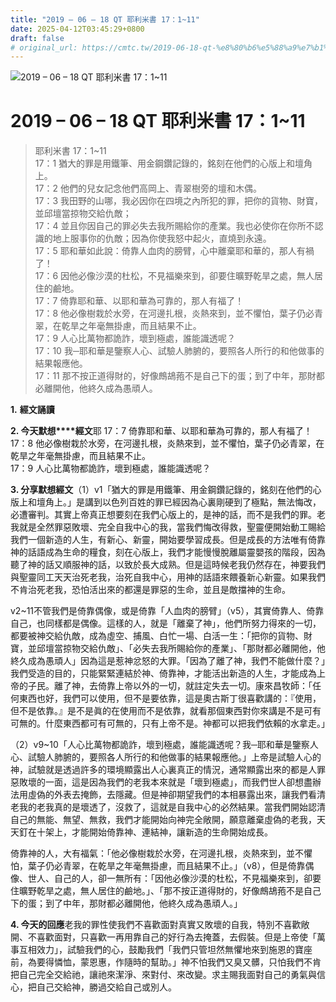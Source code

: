 ```yaml
---
title: "2019 – 06 – 18 QT 耶利米書 17：1~11"
date: 2025-04-12T03:45:29+0800
draft: false
# original_url: https://cmtc.tw/2019-06-18-qt-%e8%80%b6%e5%88%a9%e7%b1%b3%e6%9b%b8-17%ef%bc%9a111
---
```


![2019 – 06 – 18 QT 耶利米書 17：1\~11](/images/qt.jpg   "2019 – 06 – 18 QT 耶利米書 17：1\~11")

# 2019 – 06 – 18 QT 耶利米書 17：1\~11

> 耶利米書 17：1\~11  
> 17：1 猶大的罪是用鐵筆、用金鋼鑽記錄的，銘刻在他們的心版上和壇角上。  
> 17：2 他們的兒女記念他們高岡上、青翠樹旁的壇和木偶。  
> 17：3 我田野的山哪，我必因你在四境之內所犯的罪，把你的貨物、財寶，並邱壇當掠物交給仇敵；  
> 17：4 並且你因自己的罪必失去我所賜給你的產業。我也必使你在你所不認識的地上服事你的仇敵；因為你使我怒中起火，直燒到永遠。  
> 17：5 耶和華如此說：倚靠人血肉的膀臂，心中離棄耶和華的，那人有禍了！  
> 17：6 因他必像沙漠的杜松，不見福樂來到，卻要住曠野乾旱之處，無人居住的鹼地。  
> 17：7 倚靠耶和華、以耶和華為可靠的，那人有福了！  
> 17：8 他必像樹栽於水旁，在河邊扎根，炎熱來到，並不懼怕，葉子仍必青翠，在乾旱之年毫無掛慮，而且結果不止。  
> 17：9 人心比萬物都詭詐，壞到極處，誰能識透呢？  
> 17：10 我─耶和華是鑒察人心、試驗人肺腑的，要照各人所行的和他做事的結果報應他。  
> 17：11 那不按正道得財的，好像鷓鴣菢不是自己下的蛋；到了中年，那財都必離開他，他終久成為愚頑人。

**1.** **經文誦讀**

**2. 今天默想****經文**耶 17：7 倚靠耶和華、以耶和華為可靠的，那人有福了！  
17：8 他必像樹栽於水旁，在河邊扎根，炎熱來到，並不懼怕，葉子仍必青翠，在乾旱之年毫無掛慮，而且結果不止。  
17：9 人心比萬物都詭詐，壞到極處，誰能識透呢？

**3. 分享默想經文**（1）v1「猶大的罪是用鐵筆、用金鋼鑽記錄的，銘刻在他們的心版上和壇角上。」是講到以色列百姓的罪已經因為心裏剛硬到了極點，無法悔改，必遭審判。其實上帝真正想要刻在我們心版上的，是神的話，而不是我們的罪。老我就是全然罪惡敗壞、完全自我中心的我，當我們悔改得救，聖靈便開始動工賜給我們一個新造的人生，有新心、新靈，開始要學習成長。但是成長的方法唯有倚靠神的話語成為生命的糧食，刻在心版上，我們才能慢慢脫離屬靈嬰孩的階段，因為聽了神的話又順服神的話，以致於長大成熟。但是這時候老我仍然存在，神要我們與聖靈同工天天治死老我，治死自我中心，用神的話語來餵養新心新靈。如果我們不肯治死老我，恐怕活出來的都還是罪惡的生命，並且是敵擋神的生命。

v2\~11不管我們是倚靠偶像，或是倚靠「人血肉的膀臂」（v5），其實倚靠人、倚靠自己，也同樣都是偶像。這樣的人，就是「離棄了神」，他們所努力得來的一切，都要被神交給仇敵，成為虛空、捕風、白忙一場、白活一生：「把你的貨物、財寶，並邱壇當掠物交給仇敵」、「必失去我所賜給你的產業」、「那財都必離開他，他終久成為愚頑人」因為這是惹神忿怒的大罪。「因為了離了神，我們不能做什麼？」我們受造的目的，只能緊緊連結於神、倚靠神，才能活出新造的人生，才能成為上帝的子民。離了神，去倚靠上帝以外的一切，就註定失去一切。康來昌牧師：「任何東西也好，我們可以使用，但不是要依靠，這是奧古斯丁很喜歡講的：『使用，但不是依靠。』是不是眞的在使用而不是依靠，就看那個東西對你來講是不是可有可無的。什麼東西都可有可無的，只有上帝不是。神都可以把我們依賴的水拿走。」

（2）v9\~10「人心比萬物都詭詐，壞到極處，誰能識透呢？我─耶和華是鑒察人心、試驗人肺腑的，要照各人所行的和他做事的結果報應他。」上帝是試驗人心的神，試驗就是透過許多的環境顯露出人心裏真正的情況，通常顯露出來的都是人罪惡敗壞的一面，這是因為我們的老我本來就是「壞到極處」，而我們世人卻想盡辦法用虛偽的外表去掩飾，去隱藏。但是神卻期望我們的本相暴露出來，讓我們看清老我的老我真的是壞透了，沒救了，這就是自我中心的必然結果。當我們開始認清自己的無能、無望、無救，我們才能開始向神完全敞開，願意離棄虛偽的老我，天天釘在十架上，才能開始倚靠神、連結神，讓新造的生命開始成長。

倚靠神的人，大有福氣：「他必像樹栽於水旁，在河邊扎根，炎熱來到，並不懼怕，葉子仍必青翠，在乾旱之年毫無掛慮，而且結果不止。」（v8），但是倚靠偶像、世人、自己的人，卻一無所有：「因他必像沙漠的杜松，不見福樂來到，卻要住曠野乾旱之處，無人居住的鹼地。」、「那不按正道得財的，好像鷓鴣菢不是自己下的蛋；到了中年，那財都必離開他，他終久成為愚頑人。」

**4. 今天的回應**老我的罪性使我們不喜歡面對真實又敗壞的自我，特別不喜歡敞開、不喜歡面對，只喜歡一再用靠自己的好行為去掩蓋，去假裝。但是上帝使「萬事互相效力」，試驗我們的心，鼓勵我們「我們只管坦然無懼地來到施恩的寶座前，為要得憐恤，蒙恩惠，作隨時的幫助。」神不怕我們又臭又髒，只怕我們不肯把自己完全交給祂，讓祂來潔淨、來對付、來改變。求主賜我面對自己的勇氣與信心，把自己交給神，勝過交給自己或別人。